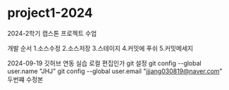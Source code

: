 # project1-2024
2024-2학기 캡스톤 프로젝트 수업 

개발 순서
1.소스수정
2.소스저장
3.스테이지
4.커밋에 푸쉬
5.커밋메세지

2024-09-19 깃허브 연동 실습
로컬 편집인가
git 설정
git config --global user.name "JHJ"
git config --global user.email "jjjang030819@naver.com"
두번쨰 수정본